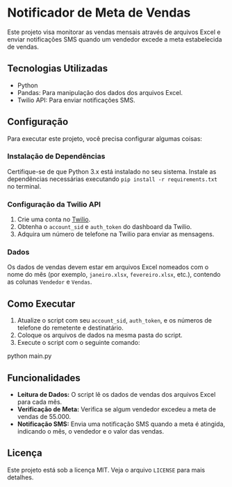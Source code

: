 # Notificador de Meta de Vendas

Este projeto visa monitorar as vendas mensais através de arquivos Excel e enviar notificações SMS quando um vendedor excede a meta estabelecida de vendas.

## Tecnologias Utilizadas

- Python
- Pandas: Para manipulação dos dados dos arquivos Excel.
- Twilio API: Para enviar notificações SMS.

## Configuração

Para executar este projeto, você precisa configurar algumas coisas:

### Instalação de Dependências

Certifique-se de que Python 3.x está instalado no seu sistema.
Instale as dependências necessárias executando `pip install -r requirements.txt` no terminal.


### Configuração da Twilio API

1. Crie uma conta no [Twilio](https://www.twilio.com/).
2. Obtenha o `account_sid` e `auth_token` do dashboard da Twilio.
3. Adquira um número de telefone na Twilio para enviar as mensagens.

### Dados

Os dados de vendas devem estar em arquivos Excel nomeados com o nome do mês (por exemplo, `janeiro.xlsx`, `fevereiro.xlsx`, etc.), contendo as colunas `Vendedor` e `Vendas`.

## Como Executar

1. Atualize o script com seu `account_sid`, `auth_token`, e os números de telefone do remetente e destinatário.
2. Coloque os arquivos de dados na mesma pasta do script.
3. Execute o script com o seguinte comando:

python main.py


## Funcionalidades

- **Leitura de Dados:** O script lê os dados de vendas dos arquivos Excel para cada mês.
- **Verificação de Meta:** Verifica se algum vendedor excedeu a meta de vendas de 55.000.
- **Notificação SMS:** Envia uma notificação SMS quando a meta é atingida, indicando o mês, o vendedor e o valor das vendas.

## Licença

Este projeto está sob a licença MIT. Veja o arquivo `LICENSE` para mais detalhes.

